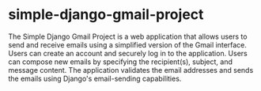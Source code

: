 # simple-django-gmail-project
The Simple Django Gmail Project is a web application that allows users to send and receive emails using a simplified version of the Gmail interface. 
Users can create an account and securely log in to the application. 
Users can compose new emails by specifying the recipient(s), subject, and message content. The application validates the email addresses and sends the emails using Django's email-sending capabilities.
